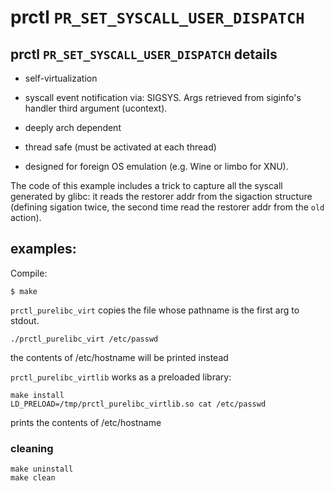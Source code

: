 # prctl `PR_SET_SYSCALL_USER_DISPATCH`

## prctl `PR_SET_SYSCALL_USER_DISPATCH` details

* self-virtualization

* syscall event notification via: SIGSYS. Args retrieved from siginfo's handler third
argument (ucontext).

* deeply arch dependent

* thread safe (must be activated at each thread)

* designed for foreign OS emulation (e.g. Wine or limbo for XNU).


The code of this example includes a trick to capture all the syscall 
generated by glibc: it reads the restorer addr from the sigaction structure
(defining sigation twice, the second time read the restorer addr from the
 `old`	 action).

## examples:

Compile:
```
$ make
```
`prctl_purelibc_virt` copies the file whose pathname is the first arg to stdout.
```
./prctl_purelibc_virt /etc/passwd
```
the contents of /etc/hostname will be printed instead

`prctl_purelibc_virtlib` works as a preloaded library:
```
make install
LD_PRELOAD=/tmp/prctl_purelibc_virtlib.so cat /etc/passwd
```
prints the contents of /etc/hostname

### cleaning

```
make uninstall
make clean
```


